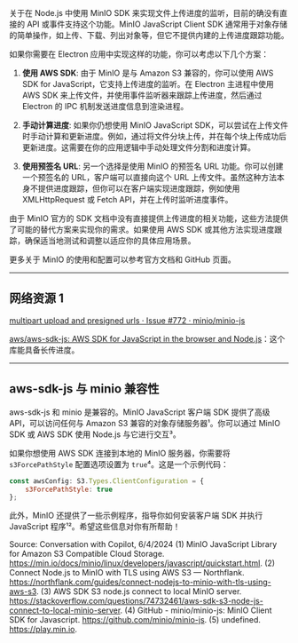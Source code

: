 关于在 Node.js 中使用 MinIO SDK 来实现文件上传进度的监听，目前的确没有直接的 API 或事件支持这个功能。MinIO JavaScript Client SDK 通常用于对象存储的简单操作，如上传、下载、列出对象等，但它不提供内建的上传进度跟踪功能。

如果你需要在 Electron 应用中实现这样的功能，你可以考虑以下几个方案：

1. **使用 AWS SDK**: 由于 MinIO 是与 Amazon S3 兼容的，你可以使用 AWS SDK for JavaScript，它支持上传进度的监听。在 Electron 主进程中使用 AWS SDK 来上传文件，并使用事件监听器来跟踪上传进度，然后通过 Electron 的 IPC 机制发送进度信息到渲染进程。

2. **手动计算进度**: 如果你仍想使用 MinIO JavaScript SDK，可以尝试在上传文件时手动计算和更新进度。例如，通过将文件分块上传，并在每个块上传成功后更新进度。这需要在你的应用逻辑中手动处理文件分割和进度计算。

3. **使用预签名 URL**: 另一个选择是使用 MinIO 的预签名 URL 功能。你可以创建一个预签名的 URL，客户端可以直接向这个 URL 上传文件。虽然这种方法本身不提供进度跟踪，但你可以在客户端实现进度跟踪，例如使用 XMLHttpRequest 或 Fetch API，并在上传时监听进度事件。

由于 MinIO 官方的 SDK 文档中没有直接提供上传进度的相关功能，这些方法提供了可能的替代方案来实现你的需求。如果使用 AWS SDK 或其他方法实现进度跟踪，确保适当地测试和调整以适应你的具体应用场景。

更多关于 MinIO 的使用和配置可以参考官方文档和 GitHub 页面。

---

## 网络资源 1

[multipart upload and presigned urls · Issue #772 · minio/minio-js](https://github.com/minio/minio-js/issues/772)

[aws/aws-sdk-js: AWS SDK for JavaScript in the browser and Node.js](https://github.com/aws/aws-sdk-js)：这个库能具备长传进度。


---

## aws-sdk-js 与 minio 兼容性

aws-sdk-js 和 minio 是兼容的。MinIO JavaScript 客户端 SDK 提供了高级 API，可以访问任何与 Amazon S3 兼容的对象存储服务器¹。你可以通过 MinIO SDK 或 AWS SDK 使用 Node.js 与它进行交互³。

如果你想使用 AWS SDK 连接到本地的 MinIO 服务器，你需要将 `s3ForcePathStyle` 配置选项设置为 `true`⁴。这是一个示例代码：

```javascript
const awsConfig: S3.Types.ClientConfiguration = { 
    s3ForcePathStyle: true 
};
```

此外，MinIO 还提供了一些示例程序，指导你如何安装客户端 SDK 并执行 JavaScript 程序¹²。希望这些信息对你有所帮助！

Source: Conversation with Copilot, 6/4/2024
(1) MinIO JavaScript Library for Amazon S3 Compatible Cloud Storage. https://min.io/docs/minio/linux/developers/javascript/quickstart.html.
(2) Connect Node.js to MinIO with TLS using AWS S3 — Northflank. https://northflank.com/guides/connect-nodejs-to-minio-with-tls-using-aws-s3.
(3) AWS SDK S3 node.js connect to local MinIO server. https://stackoverflow.com/questions/74732461/aws-sdk-s3-node-js-connect-to-local-minio-server.
(4) GitHub - minio/minio-js: MinIO Client SDK for Javascript. https://github.com/minio/minio-js.
(5) undefined. https://play.min.io.